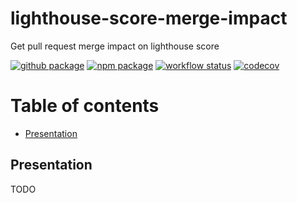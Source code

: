 # lighthouse-score-merge-impact

Get pull request merge impact on lighthouse score

[![github package](https://img.shields.io/github/package-json/v/jsenv/jsenv-lighthouse-score-merge-impact.svg?label=package&logo=github)](https://github.com/jsenv/jsenv-lighthouse-score-merge-impact/packages)
[![npm package](https://img.shields.io/npm/v/@jsenv/lighthouse-score-merge-impact.svg?logo=npm&label=package)](https://www.npmjs.com/package/@jsenv/lighthouse-score-merge-impact)
[![workflow status](https://github.com/jsenv/jsenv-lighthouse-score-merge-impact/workflows/ci/badge.svg)](https://github.com/jsenv/jsenv-lighthouse-score-merge-impact/actions?workflow=ci)
[![codecov](https://codecov.io/gh/jsenv/jsenv-lighthouse-score-merge-impact/branch/master/graph/badge.svg)](https://codecov.io/gh/jsenv/jsenv-lighthouse-score-merge-impact)

# Table of contents

- [Presentation](#Presentation)

## Presentation

TODO
